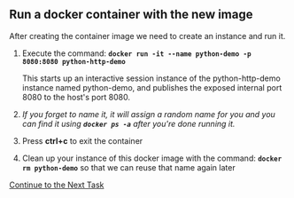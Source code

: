 ## Run a docker container with the new image
After creating the container image we need to create an instance and run it.

 1. Execute the command: 
 **`docker run -it --name python-demo -p 8080:8080 python-http-demo`** 
 
    This starts up an interactive session instance of the python-http-demo instance named python-demo, and publishes the exposed internal port 8080 to the host's port 8080.

 2. *If you forget to name it, it will assign a random name for you and you can find it using **`docker ps -a`** after you're done running it.*
 3. Press **ctrl+c** to exit the container
 4.  Clean up your instance of this docker image with the command: 
 **`docker rm python-demo`** so that we can reuse that name again later

[Continue to the Next Task](https://github.com/Burwood/containers101/blob/master/containers_lab/task_7.md)
